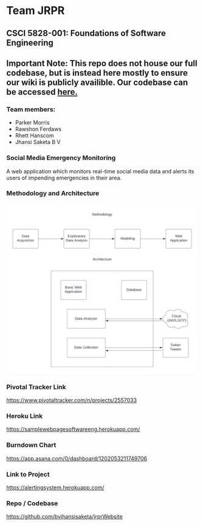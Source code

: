 # Team JRPR
## CSCI 5828-001: Foundations of Software Engineering

## Important Note: This repo does not house our full codebase, but is instead here mostly to ensure our wiki is publicly availible. Our codebase can be accessed [here.](https://github.com/bvjhansisaketa/jrprWebsite)


### Team members:
* Parker Morris 
* Rawshon Ferdaws
* Rhett Hanscom 
* Jhansi Saketa B V 
### Social Media Emergency Monitoring
A web application which monitors real-time social media data and alerts its users of impending emergencies in their area.
### Methodology and Architecture
![image](AlertingSystemDiag.png)
### Pivotal Tracker Link
https://www.pivotaltracker.com/n/projects/2557033
### Heroku Link
https://samplewebpagesoftwareeng.herokuapp.com/
### Burndown Chart
https://app.asana.com/0/dashboard/1202053211749706
### Link to Project
https://alertingsystem.herokuapp.com/
### Repo / Codebase
https://github.com/bvjhansisaketa/jrprWebsite
